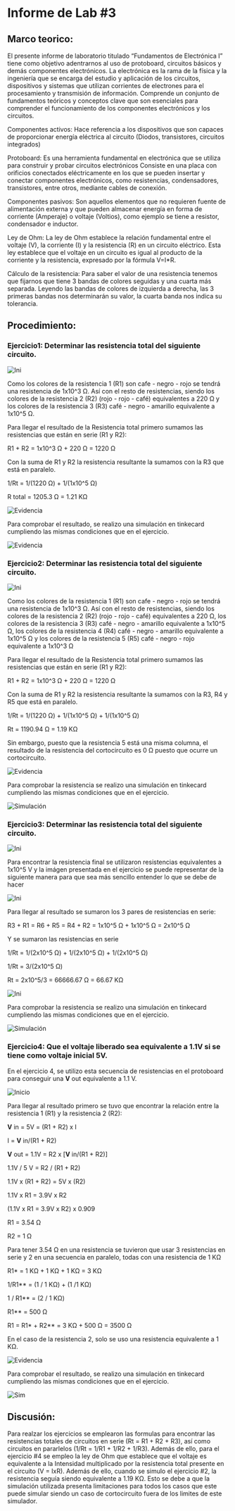 # Informe de Lab #3
 
## Marco teorico:

El presente  informe de laboratorio titulado “Fundamentos de Electrónica I” tiene como objetivo adentrarnos al uso de protoboard, circuitos básicos y demás componentes electrónicos. La electrónica es la rama de la física y la ingeniería que se encarga del estudio y aplicación de los circuitos, dispositivos y sistemas que utilizan corrientes de electrones para el procesamiento y transmisión de información. Comprende un conjunto de fundamentos teóricos y conceptos clave que son esenciales para comprender el funcionamiento de los componentes electrónicos y los circuitos.

Componentes activos: Hace referencia a los dispositivos que son capaces de proporcionar energía eléctrica al circuito (Diodos, transistores, circuitos integrados)

Protoboard: Es una herramienta fundamental en electrónica que se utiliza para construir y probar circuitos electrónicos Consiste en una placa con orificios conectados eléctricamente en los que se pueden insertar y conectar componentes electrónicos, como resistencias, condensadores, transistores, entre otros, mediante cables de conexión.

Componentes pasivos: Son aquellos elementos que no requieren fuente de alimentación externa y que pueden almacenar energía en forma de corriente (Amperaje) o voltaje (Voltios), como ejemplo se tiene a resistor, condensador e inductor.

Ley de Ohm: La ley de Ohm establece la relación fundamental entre el voltaje (V), la corriente (I) y la resistencia (R) en un circuito eléctrico. Esta ley establece que el voltaje en un circuito es igual al producto de la corriente y la resistencia, expresado por la fórmula V=I*R. 

Cálculo de la resistencia: Para saber el valor de una resistencia tenemos que fijarnos que tiene 3 bandas de colores seguidas y una cuarta más separada. Leyendo las bandas de colores de izquierda a derecha, las 3 primeras bandas nos determinarán su valor, la cuarta banda nos indica su tolerancia.

## Procedimiento:

### **Ejercicio1**: Determinar las resistencia total del siguiente circuito.

![Ini](https://github.com/sebastianfranco1342/FundamentosdeDisenoGrupo6/blob/main/Carpetas%20del%20Proyecto/Im%C3%A1genes/Lab3_Eje1_Ini.png?raw=true)

Como los colores de la resistencia 1 (R1) son  cafe - negro - rojo se tendrá una resistencia de 1x10^3 Ω. Así con el resto de resistencias, siendo los colores de la resistencia 2 (R2) (rojo - rojo - café) equivalentes a 220 Ω y los colores de la resistencia 3 (R3) café - negro - amarillo equivalente a 1x10^5 Ω.

Para llegar el resultado de la Resistencia total primero sumamos las resistencias que están en serie (R1 y R2):

R1 + R2 = 1x10^3 Ω + 220 Ω = 1220 Ω

Con la suma de R1 y R2 la resistencia resultante la sumamos con la R3 que está en paralelo.

1/Rt = 1/(1220 Ω) + 1/(1x10^5 Ω)

R total = 1205.3 Ω = 1.21 KΩ

![Evidencia](https://github.com/sebastianfranco1342/FundamentosdeDisenoGrupo6/blob/main/Carpetas%20del%20Proyecto/Im%C3%A1genes/Lab3_Eje1_Evidencia.jpg?raw=true)

Para comprobar el resultado, se realizo una simulación en tinkecard cumpliendo las mismas condiciones que en el ejercicio. 

![Evidencia](https://github.com/sebastianfranco1342/FundamentosdeDisenoGrupo6/blob/main/Carpetas%20del%20Proyecto/Im%C3%A1genes/Lab3_Eje1_Sim.png?raw=true)

### **Ejercicio2**: Determinar las resistencia total del siguiente circuito.

![Ini](https://github.com/sebastianfranco1342/FundamentosdeDisenoGrupo6/blob/main/Carpetas%20del%20Proyecto/Im%C3%A1genes/Lab3_Eje2_Ini.png?raw=true)

Como los colores de la resistencia 1 (R1) son  cafe - negro - rojo se tendrá una resistencia de 1x10^3 Ω. Así con el resto de resistencias, siendo los colores de la resistencia 2 (R2) (rojo - rojo - café) equivalentes a 220 Ω, los colores de la resistencia 3 (R3) café - negro - amarillo equivalente a 1x10^5 Ω, los colores de la resistencia 4 (R4) café - negro - amarillo equivalente a 1x10^5 Ω y los colores de la resistencia 5 (R5) café - negro - rojo equivalente a 1x10^3 Ω

Para llegar el resultado de la Resistencia total primero sumamos las resistencias que están en serie (R1 y R2):

R1 + R2 = 1x10^3 Ω + 220 Ω = 1220 Ω

Con la suma de R1 y R2 la resistencia resultante la sumamos con la R3, R4 y R5 que está en paralelo.

1/Rt = 1/(1220 Ω) + 1/(1x10^5 Ω) + 1/(1x10^5 Ω)

Rt = 1190.94 Ω = 1.19 KΩ

Sin embargo, puesto que la resistencia 5 está una misma columna, el resultado de la resistencia del cortocircuito es 0 Ω puesto que ocurre un cortocircuito.

![Evidencia](https://github.com/sebastianfranco1342/FundamentosdeDisenoGrupo6/blob/main/Carpetas%20del%20Proyecto/Im%C3%A1genes/Lab3_Eje2_Eidencia.jpeg?raw=true)

Para comprobar la resistencia se realizo una simulación en tinkecard cumpliendo las mismas condiciones que en el ejercicio.

![Simulación](https://github.com/sebastianfranco1342/FundamentosdeDisenoGrupo6/blob/main/Carpetas%20del%20Proyecto/Im%C3%A1genes/Lab3_Eje2_Sim.png?raw=true)

### **Ejercicio3**: Determinar las resistencia total del siguiente circuito.

![Ini](https://github.com/sebastianfranco1342/FundamentosdeDisenoGrupo6/blob/main/Carpetas%20del%20Proyecto/Im%C3%A1genes/Lab3_Eje3_Ini.png)

Para encontrar la resistencia final se utilizaron resistencias equivalentes a 1x10^5 V y la imágen presentada en el ejercicio se puede representar de la siguiente manera para que sea más sencillo entender lo que se debe de hacer

![Ini](https://github.com/sebastianfranco1342/FundamentosdeDisenoGrupo6/blob/main/Carpetas%20del%20Proyecto/Im%C3%A1genes/Lab3_Eje3_Plant.jpeg?raw=true)

Para llegar al resultado se sumaron los 3 pares de resistencias en serie:

R3 + R1 = R6 + R5 = R4 + R2 = 1x10^5 Ω + 1x10^5 Ω = 2x10^5 Ω

Y se sumaron las resistencias en serie

1/Rt = 1/(2x10^5 Ω) + 1/(2x10^5 Ω) + 1/(2x10^5 Ω)

1/Rt = 3/(2x10^5 Ω)

Rt = 2x10^5/3 = 66666.67 Ω = 66.67 KΩ

![Ini](https://github.com/sebastianfranco1342/FundamentosdeDisenoGrupo6/blob/main/Carpetas%20del%20Proyecto/Im%C3%A1genes/Lab3_Eje_3_Eidencia.jpeg)

Para comprobar la resistencia se realizo una simulación en tinkecard cumpliendo las mismas condiciones que en el ejercicio.

![Simulación](https://github.com/sebastianfranco1342/FundamentosdeDisenoGrupo6/blob/main/Carpetas%20del%20Proyecto/Im%C3%A1genes/Lab3_Eje3_Sim.png?raw=true)

### **Ejercicio4**: Que el voltaje liberado sea equivalente a 1.1V si se tiene como voltaje inicial 5V.

En el ejercicio 4, se utilizo esta secuencia de resistencias en el protoboard para conseguir una **V** out equivalente a 1.1 V.

![Inicio](https://github.com/sebastianfranco1342/FundamentosdeDisenoGrupo6/blob/main/Carpetas%20del%20Proyecto/Im%C3%A1genes/Lab3_Eje4_Ini.png?raw=true)

Para llegar al resultado primero se tuvo que encontrar la relación entre la resistencia 1 (R1) y la resistencia 2 (R2):

**V** in = 5V	= (R1 + R2) x I

I =  **V** in/(R1 + R2)

**V** out = 1.1V =  R2 x [**V** in/(R1 + R2)]

1.1V / 5 V = R2 / (R1 + R2)

1.1V x (R1 + R2) = 5V x (R2)

1.1V x R1 = 3.9V x R2

(1.1V x R1 = 3.9V x R2) x 0.909

R1 = 3.54 Ω

R2 = 1 Ω

Para tener 3.54 Ω en una resistencia se tuvieron que usar 3 resistencias en serie y 2 en una secuencia en paralelo, todas con una resistencia de 1 KΩ

R1* = 1 KΩ + 1 KΩ + 1 KΩ = 3 KΩ 

1/R1** = (1 / 1 KΩ) + (1 /1 KΩ)

1 / R1** = (2 / 1 KΩ)

R1** = 500 Ω

R1 = R1* + R2** = 3 KΩ + 500 Ω = 3500 Ω

En el caso de la resistencia 2, solo se uso una resistencia equivalente a 1 KΩ.

![Evidencia](https://github.com/sebastianfranco1342/FundamentosdeDisenoGrupo6/blob/main/Carpetas%20del%20Proyecto/Im%C3%A1genes/Lab3_Eje4_Evidencia.jpg?raw=true)

Para comprobar el resultado, se realizo una simulación en tinkecard cumpliendo las mismas condiciones que en el ejercicio.

![Sim](https://github.com/sebastianfranco1342/FundamentosdeDisenoGrupo6/blob/main/Carpetas%20del%20Proyecto/Im%C3%A1genes/Lab3_Eje4_Sim.png?raw=true)

## Discusión:

Para realzar los ejercicios se emplearon las formulas para encontrar las resistencias totales de circuitos en serie (Rt = R1 + R2 + R3), así como circuitos en pararlelos (1/Rt = 1/R1 + 1/R2 + 1/R3). Además de ello, para el ejercicio #4 se empleo la ley de Ohm que establece que el voltaje es equivalente a la Intensidad multiplicado por la resistencia total presente en el circuito (V = IxR). Además de ello, cuando se simulo el ejercicio #2, la resistencia seguía siendo equivalente a 1.19 KΩ. Esto se debe a que la simulación utilizada presenta limitaciones para todos los casos que este puede simular siendo un caso de cortocircuito fuera de los limites de este simulador. 
